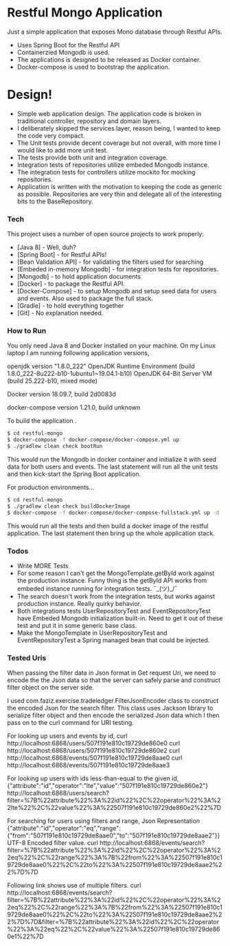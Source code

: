 # Restful Mongo Application

Just a simple application that exposes Mono database through Restful APIs.

  - Uses Spring Boot for the Restful API
  - Containerzied Mongodb is used.
  - The applications is designed to be released as Docker container.
  - Docker-compose is used to bootstrap the application.

# Design!

  - Simple web application design. The application code is broken in traditional controller, repository and domain layers.
  - I deliberately skipped the services layer, reason being, I wanted to keep the code very compact.
  - The Unit tests provide decent coverage but not overall, with more time I would like to add more unit test.
  - The tests provide both unit and integration coverage.
  - Integration tests of repositories utilize embeded Mongodb instance.
  - The integration tests for controllers utilize mockito for mocking repositories.
  - Application is written with the motivation to keeping the code as generic as possible. Repositories are very thin and delegate all of the interesting bits to the BaseRepository.
 
### Tech

This project uses a number of open source projects to work properly:

* [Java 8] - Well, duh?
* [Spring Boot] - for Restful APIs!
* [Bean Validation API] - for validating the filters used for searching
* [Embeded in-memory Mongodb] - for integration tests for repositories.
* [Mongodb] - to hold application documents
* [Docker] - to package the Restful API. 
* [Docker-Compose] - to setup Mongodb and setup seed data for users and events. Also used to package the full stack.
* [Gradle] - to hold everything together
* [Git] - No explanation needed.

### How to Run

You only need Java 8 and Docker installed on your machine. On my Linux laptop I am running following application versions,

openjdk version "1.8.0_222"
OpenJDK Runtime Environment (build 1.8.0_222-8u222-b10-1ubuntu1~19.04.1-b10)
OpenJDK 64-Bit Server VM (build 25.222-b10, mixed mode)

Docker version 18.09.7, build 2d0083d

docker-compose version 1.21.0, build unknown

To build the application .

```sh
$ cd restful-mongo
$ docker-compose -f docker-compose/docker-compose.yml up
$ ./gradlew clean check bootRun
```
This would run the Mongodb in docker container and initialize it with seed data for both users and events. The last statement will run all the unit tests and then kick-start the Spring Boot application.

For production environments...

```sh
$ cd restful-mongo
$ ./gradlew clean check buildDockerImage
$ docker-compose -f docker-compose/docker-compose-fullstack.yml up -d
```
This would run all the tests and then build a docker image of the restful application. The last statement then bring up the whole application stack.

### Todos

 - Write MORE Tests
 - For some reason I can't get the MongoTemplate.getById work against the production instance. Funny thing is the getById API works from embeded instance running for integration tests. ¯\_(ツ)_/¯
 - The search doesn't work from the integration tests, but works against production instance. Really quirky behavior.
 - Both integrations tests UserRepositoryTest and EventRepositoryTest have Embeded Mongodb initialization built-in. Need to get it out of these test and put it in some generic base class.
 - Make the MongoTemplate in UserRepositoryTest and EventRepositoryTest a Spring managed bean that could be injected.

### Tested Uris
When passing the filter data in Json format in Get request Uri, we need to encode the the Json data so that the server can safely parse and construct filter object on the server side. 

I used com.faziz.exercise.tradeledger.FilterJsonEncoder class to construct the encoded Json for the search filter. This class uses Jackson library to serialize filter object and then encode the serialized Json data which I then pass on to the curl command for URI testing.

For looking up users and events by id,
curl http://localhost:6868/users/507f191e810c19729de860e0
curl http://localhost:6868/users/507f191e810c19729de860e2
curl http://localhost:6868/events/507f191e810c19729de8aae0
curl http://localhost:6868/events/507f191e810c19729de8aae3

For looking up users with ids less-than-equal to the given id,
{"attribute":"id","operator":"lte","value":"507f191e810c19729de860e2"}
http://localhost:6868/users/search?filter=%7B%22attribute%22%3A%22id%22%2C%22operator%22%3A%22lte%22%2C%22value%22%3A%22507f191e810c19729de860e2%22%7D

For searching for users using filters and range,
Json Representation
{"attribute":"id","operator":"eq","range":{"from":"507f191e810c19729de8aae0","to":"507f191e810c19729de8aae2"}}
UTF-8 Encoded filter value.
curl http://localhost:6868/events/search?filter=%7B%22attribute%22%3A%22id%22%2C%22operator%22%3A%22eq%22%2C%22range%22%3A%7B%22from%22%3A%22507f191e810c19729de8aae0%22%2C%22to%22%3A%22507f191e810c19729de8aae2%22%7D%7D

Following link shows use of multiple filters. 
curl http://localhost:6868/events/search?filter=%7B%22attribute%22%3A%22id%22%2C%22operator%22%3A%22eq%22%2C%22range%22%3A%7B%22from%22%3A%22507f191e810c19729de8aae0%22%2C%22to%22%3A%22507f191e810c19729de8aae2%22%7D%7D&filter=%7B%22attribute%22%3A%22id%22%2C%22operator%22%3A%22eq%22%2C%22value%22%3A%22507f191e810c19729de860e1%22%7D



